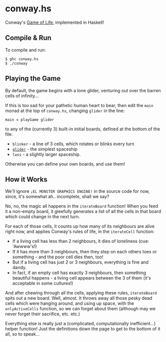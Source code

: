 conway.hs
=========

Conway's [Game of Life][gol], implemented in Haskell!



Compile & Run
-------------

To compile and run:

    $ ghc conway.hs
    $ ./conway



Playing the Game
----------------

By default, the game begins with a lone glider, venturing out over the barren
cells of infinity...

If this is too sad for your pathetic human heart to bear, then edit the `main`
monad at the top of `conway.hs`, changing `glider` in the line:

    main = playGame glider


to any of the (currently 3) built-in initial
boards, defined at the bottom of the file:

* `blinker` - a line of 3 cells, which rotates or blinks every turn
* [`glider`][glider] - the simplest spaceship
* `lwss` - a slightly larger spaceship.


Otherwise you can define your own boards, and use them!




How it Works
------------

We'll ignore `¡EL MONSTER GRAPHICS ENGINE!` in the source code for now, since,
it's somewhat ah.. incomplete, shall we say?

No, no, the magic all happens in the `iterateBoard` function! When you feed it a
non-empty board, it gleefully generates a list of all the cells in that board
which could change in the next turn.

For each of those cells, it counts up how many of its neighbours are alive right
now, and applies Conway's rules of life, in the `iterateCell` function:

* If a living cell has less than 2 neighbours, it dies of
    loneliness (cue: 'Awwww's!)
* If it has more than 3 neighbours, then they step on each others toes or
    something - and the poor cell dies then, too!
* But if a living cell has just 2 or 3 neighbours, everything is fine and dandy.
* In fact, if an empty cell has exactly 3 neighbours, then something beautiful
    happens - a living cell appears between the 3 of them (it's acceptable in
    some cultures!)

And after chewing through all the cells, applying these rules, `iterateBoard`
spits out a new board. Well, almost. It throws away all those pesky dead cells
which were hanging around, and using up space, with the `onlyActiveCells`
function, so we can forget about them (although may we never forget their
sacrifice, etc. etc.)

Everything else is really just a (complicated, computationally inefficient...)
helper function! Just the definitions down the page to get to the bottom of it
all, so to speak...





<!-- link refs -->
[gol]:  http://en.wikipedia.org/wiki/Conway%27s_Game_of_Life
[glider]: http://en.wikipedia.org/wiki/Glider_(Conway%27s_Life)
